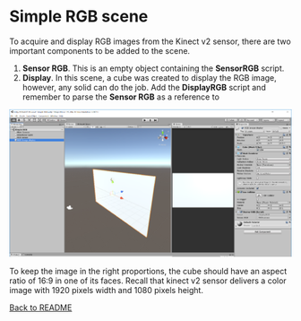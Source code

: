 # Simple RGB scene

To acquire and display RGB images from the Kinect v2 sensor, there are two important components to be added to the scene. 

1. __Sensor RGB__. This is an empty object containing the __SensorRGB__ script.
2. __Display__. In this scene, a cube was created to display the RGB image, however, any solid can do the job. Add the __DisplayRGB__ script and remember to parse the __Sensor RGB__ as a reference to 

![SimpleRGB scene](Images/BasicRGB.png)

To keep the image in the right proportions, the cube should have an aspect ratio of 16:9 in one of its faces. Recall that kinect v2 sensor delivers a color image with 1920 pixels width and 1080 pixels height.

[Back to README](../README.md)